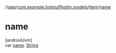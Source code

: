 //[app](../../../index.md)/[com.example.hotstuffkotlin.models](../index.md)/[Item](index.md)/[name](name.md)

# name

[androidJvm]\
var [name](name.md): [String](https://kotlinlang.org/api/latest/jvm/stdlib/kotlin/-string/index.html)
